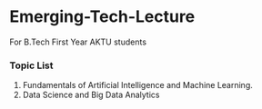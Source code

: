 # Emerging-Tech-Lecture
For B.Tech First Year AKTU students
### Topic List
1. Fundamentals of Artificial Intelligence and Machine Learning.
2. Data Science and Big Data Analytics

